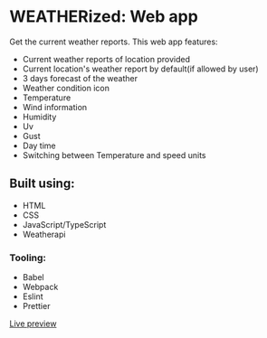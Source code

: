 # WEATHERized: Web app
Get the current weather reports.
This web app features:

- Current weather reports of location provided
- Current location's weather report by default(if allowed by user)
- 3 days forecast of the weather
- Weather condition icon
- Temperature
- Wind information
- Humidity
- Uv
- Gust
- Day time
- Switching between Temperature and speed units

## Built using:
- HTML
- CSS
- JavaScript/TypeScript
- Weatherapi

### Tooling:
- Babel
- Webpack
- Eslint
- Prettier

[Live preview]()
